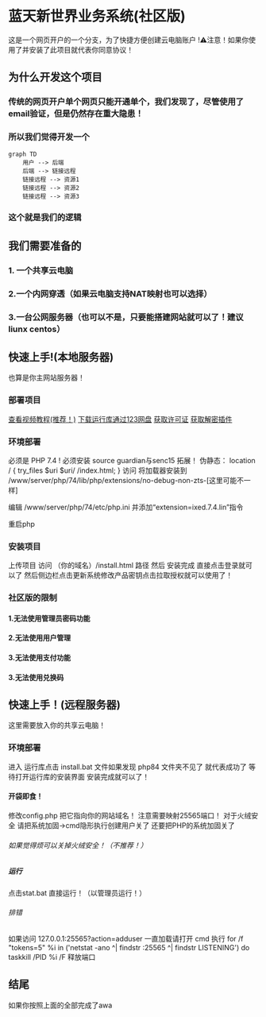 # 蓝天新世界业务系统(社区版)
这是一个网页开户的一个分支，为了快捷方便创建云电脑账户
!⚠️注意！如果你使用了并安装了此项目就代表你同意协议！
## 为什么开发这个项目
### 传统的网页开户单个网页只能开通单个，我们发现了，尽管使用了email验证，但是仍然存在重大隐患！
### 所以我们觉得开发一个

```mermaid
graph TD
    用户 --> 后端
    后端 --> 链接远程
    链接远程 --> 资源1
    链接远程 --> 资源2
    链接远程 --> 资源3
```

### 这个就是我们的逻辑

## 我们需要准备的
### 1. 一个共享云电脑
### 2.一个内网穿透（如果云电脑支持NAT映射也可以选择）
### 3.一台公网服务器（也可以不是，只要能搭建网站就可以了！建议liunx centos）


## 快速上手!(本地服务器)
也算是你主网站服务器！
### 部署项目
[查看视频教程(推荐！)](https://space.bilibili.com/1318054047)
[下载运行库通过123网盘](https://www.123684.com/s/uE2yjv-KGKgh)
[获取许可证](https://ltfxb.top/console/?gm)
[获取解密插件](https://www.123684.com/s/uE2yjv-VWKgh)

### 环境部署
必须是 PHP 7.4 ! 必须安装 source guardian与senc15 拓展！
伪静态： 
location / {
    try_files $uri $uri/ /index.html;
}
访问 将加载器安装到 /www/server/php/74/lib/php/extensions/no-debug-non-zts-[这里可能不一样]

编辑 /www/server/php/74/etc/php.ini 并添加“extension=ixed.7.4.lin”指令

重启php
### 安装项目
上传项目 访问  （你的域名）/install.html 路径
然后 安装完成 直接点击登录就可以了 
然后侧边栏点击更新系统修改产品密钥点击拉取授权就可以使用了！
### 社区版的限制
#### 1.无法使用管理员密码功能
#### 2.无法使用用户管理
#### 3.无法使用支付功能
#### 3.无法使用兑换码
## 快速上手！(远程服务器)
这里需要放入你的共享云电脑！
### 环境部署
进入 运行库点击 install.bat 文件如果发现 php84 文件夹不见了 就代表成功了 等待打开运行库的安装界面 安装完成就可以了！
#### 开袋即食！
修改config.php 把它指向你的网站域名！
注意需要映射25565端口！
对于火绒安全 请把系统加固->cmd隐形执行创建用户关了
还要把PHP的系统加固关了
###### 如果觉得烦可以关掉火绒安全！（不推荐！）
##### 运行
点击stat.bat 直接运行！（以管理员运行！）
###### 排错 
如果访问 127.0.0.1:25565?action=adduser 一直加载请打开 cmd 执行 
for /f "tokens=5" %i in ('netstat -ano ^| findstr :25565 ^| findstr LISTENING') do taskkill /PID %i /F
释放端口
## 结尾
如果你按照上面的全部完成了awa
